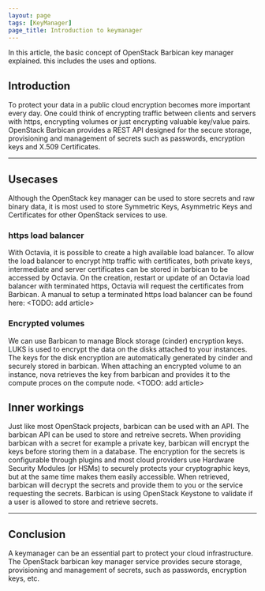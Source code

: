 ```yaml
---
layout: page
tags: [KeyManager]
page_title: Introduction to keymanager 
---
```


In this article, the basic concept of OpenStack Barbican key manager explained. this includes
the uses and options.

## Introduction

To protect your data in a public cloud encryption becomes more important every day. One could think 
of encrypting traffic between clients and servers with https, encrypting volumes or just encrypting 
valuable key/value pairs. OpenStack Barbican provides a REST API designed for the secure storage, 
provisioning and management of secrets such as passwords, encryption keys and X.509 Certificates. 

---

## Usecases
Although the OpenStack key manager can be used to store secrets and raw binary data, it is most used 
to store Symmetric Keys, Asymmetric Keys and Certificates for other OpenStack services to use.

### https load balancer
With Octavia, it is possible to create a high available load balancer. To allow the load balancer to 
encrypt http traffic with certificates, both private keys, intermediate and server certificates can 
be stored in barbican to be accessed by Octavia. On the creation, restart or update of an Octavia 
load balancer with terminated https, Octavia will request the certificates from Barbican. A manual 
to setup a terminated https load balancer can be found here: <TODO: add article>

### Encrypted volumes
We can use Barbican to manage Block storage (cinder) encryption keys. LUKS is used to encrypt the 
data on the disks attached to your instances. The keys for the disk encryption are automatically
generated by cinder and securely stored in barbican. When attaching an encrypted volume to an 
instance, nova retrieves the key from barbican and provides it to the compute proces on the compute
node. <TODO: add article>

## Inner workings
Just like most OpenStack projects, barbican can be used with an API. The barbican API can be used to
store and retreive secrets. When providing barbican with a secret for example a private key, 
barbican will encrypt the keys before storing them in a database. The encryption for the secrets is 
configurable through plugins and most cloud providers use Hardware Security Modules (or HSMs) to 
securely protects your cryptographic keys, but at the same time makes them easily accessible. When 
retrieved, barbican will decrypt the secrets and provide them to you or the service requesting the 
secrets. Barbican is using OpenStack Keystone to validate if a user is allowed to store and retrieve
secrets.


---

## Conclusion
A keymanager can be an essential part to protect your cloud infrastructure. The OpenStack barbican 
key manager service provides secure storage, provisioning and management of secrets, such as 
passwords, encryption keys, etc.

